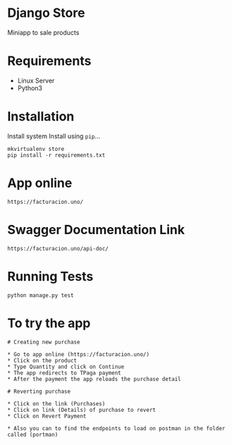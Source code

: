 # Django Store

Miniapp to sale products

# Requirements

* Linux Server
* Python3

# Installation

Install system
Install using `pip`...

    mkvirtualenv store
    pip install -r requirements.txt

# App online

    https://facturacion.uno/

# Swagger Documentation Link

    https://facturacion.uno/api-doc/


# Running Tests

    python manage.py test

# To try the app

    # Creating new purchase    

    * Go to app online (https://facturacion.uno/)
    * Click on the product
    * Type Quantity and click on Continue
    * The app redirects to TPaga payment
    * After the payment the app reloads the purchase detail

    # Reverting purchase

    * Click on the link (Purchases)
    * Click on link (Details) of purchase to revert
    * Click on Revert Payment 

    * Also you can to find the endpoints to load on postman in the folder called (portman)
